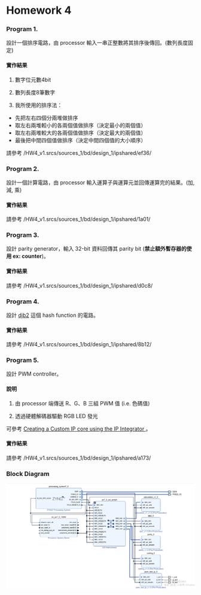 Homework 4
====



### Program 1.

設計一個排序電路，由 processor 輸入一串正整數將其排序後傳回。(數列長度固定)

#### 實作結果

1. 數字位元數4bit

2. 數列長度8筆數字

3. 我所使用的排序法：
- 先把左右四個分兩堆做排序
- 取左右兩堆較小的各兩個值做排序（決定最小的兩個值）
- 取左右兩堆較大的各兩個值做排序（決定最大的兩個值）
- 最後把中間四個值做排序（決定中間四個值的大小順序）

請參考 /HW4_v1.srcs/sources_1/bd/design_1/ipshared/ef36/

### Program 2.

設計一個計算電路，由 processor 輸入運算子與運算元並回傳運算完的結果。(加, 減, 乘)

#### 實作結果

請參考 /HW4_v1.srcs/sources_1/bd/design_1/ipshared/1a01/


### Program 3.

設計 parity generator，輸入 32-bit 資料回傳其 parity bit (**禁止額外暫存器的使用 ex: counter**)。

#### 實作結果

請參考 /HW4_v1.srcs/sources_1/bd/design_1/ipshared/d0c8/

### Program 4.

設計 [djb2](http://www.cse.yorku.ca/~oz/hash.html) 這個 hash function 的電路。

#### 實作結果

請參考 /HW4_v1.srcs/sources_1/bd/design_1/ipshared/8b12/

### Program 5.

設計 PWM controller。

#### 說明

1. 由 processor 端傳送 R、G、B 三組 PWM 值 (i.e. 色碼值)

2. 透過硬體解碼器驅動 RGB LED 發光

可參考 [Creating a Custom IP core using the IP Integrator ](https://reference.digilentinc.com/learn/programmable-logic/tutorials/zybo-creating-custom-ip-cores/start?redirect=1)。
#### 實作結果

請參考 /HW4_v1.srcs/sources_1/bd/design_1/ipshared/a173/

### Block Diagram

![bd](img/block_design.png)

